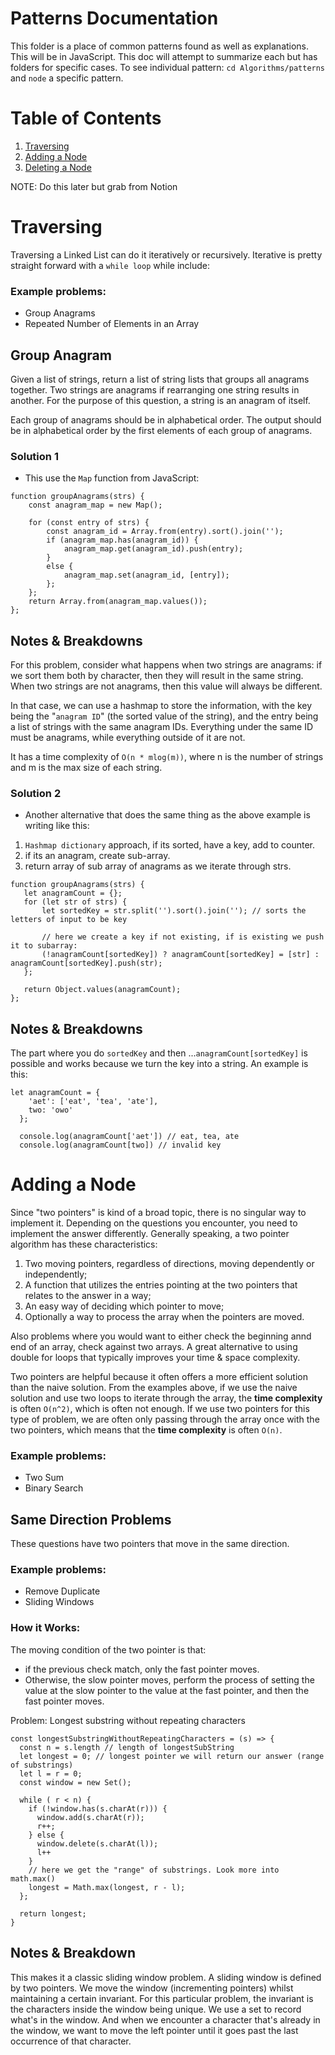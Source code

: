 # Patterns Documentation
This folder is a place of common patterns found as well as explanations. This will be in JavaScript.
This doc will attempt to summarize each but has folders for specific cases. To see individual pattern:
`cd Algorithms/patterns` and `node` a specific pattern.

# Table of Contents
1. [Traversing](#Traversing)
2. [Adding a Node](#addNode)
3. [Deleting a Node](#deleteNode)

NOTE: Do this later but grab from Notion

# Traversing <a id="Traversing"></a>
Traversing a Linked List can do it iteratively or recursively. Iterative is pretty straight forward with a `while loop` while
include:

### Example problems:
- Group Anagrams
- Repeated Number of Elements in an Array


## Group Anagram
Given a list of strings, return a list of string lists that groups all anagrams together. Two strings are anagrams if rearranging one string results in another. For the purpose of this question, a string is an anagram of itself.

Each group of anagrams should be in alphabetical order. The output should be in alphabetical order by the first elements of each group of anagrams.

### **Solution 1**
- This use the `Map` function from JavaScript:
``` 
function groupAnagrams(strs) {
    const anagram_map = new Map();

    for (const entry of strs) {
        const anagram_id = Array.from(entry).sort().join('');
        if (anagram_map.has(anagram_id)) {
            anagram_map.get(anagram_id).push(entry);
        }
        else {
            anagram_map.set(anagram_id, [entry]);
        };
    };
    return Array.from(anagram_map.values());
};
 ```
 ## Notes & Breakdowns
For this problem, consider what happens when two strings are anagrams: if we sort them both by character, then they will result in the same string. When two strings are not anagrams, then this value will always be different.

In that case, we can use a hashmap to store the information, with the key being the "`anagram ID`" (the sorted value of the string), and the entry being a list of strings with the same anagram IDs. Everything under the same ID must be anagrams, while everything outside of it are not.

It has a time complexity of `O(n * mlog(m))`, where n is the number of strings and m is the max size of each string.

### **Solution 2**
 - Another alternative that does the same thing as the above example is writing like this:
 1. `Hashmap dictionary` approach, if its sorted, have a key, add to counter.
 2. if its an anagram, create sub-array.
 3. return array of sub array of anagrams as we iterate through strs.

 ```
 function groupAnagrams(strs) {
    let anagramCount = {};
    for (let str of strs) {
        let sortedKey = str.split('').sort().join(''); // sorts the letters of input to be key

        // here we create a key if not existing, if is existing we push it to subarray:
        (!anagramCount[sortedKey]) ? anagramCount[sortedKey] = [str] : anagramCount[sortedKey].push(str);
    };

    return Object.values(anagramCount);
};
```
## Notes & Breakdowns
The part where you do `sortedKey` and then ...`anagramCount[sortedKey]` is possible and works because we turn the key into a string. 
An example is this:
```
let anagramCount = {
    'aet': ['eat', 'tea', 'ate'],
    two: 'owo'
  };
  
  console.log(anagramCount['aet']) // eat, tea, ate
  console.log(anagramCount[two]) // invalid key
  ```

# Adding a Node <a id="addNode"></a>

Since "two pointers" is kind of a broad topic, there is no singular way to implement it. Depending on the questions you encounter, you need to implement the answer differently. Generally speaking, a two pointer algorithm has these characteristics:

1. Two moving pointers, regardless of directions, moving dependently or independently;
2. A function that utilizes the entries pointing at the two pointers that relates to the answer in a way;
3. An easy way of deciding which pointer to move;
4. Optionally a way to process the array when the pointers are moved.

Also problems where you would want to either check the beginning annd end of an array, check against two arrays. A great
alternative to using double for loops that typically improves your time & space complexity.

Two pointers are helpful because it often offers a more efficient solution than the naive solution. From the examples above, if we use the naive solution and use two loops to iterate through the array, the **time complexity** is often `O(n^2)`, which is often not enough. If we use two pointers for this type of problem, we are often only passing through the array once with the two pointers, which means that the **time complexity** is often `O(n)`.

### Example problems:
- Two Sum
- Binary Search

## Same Direction Problems
These questions have two pointers that move in the same direction.

### Example problems:
- Remove Duplicate
- Sliding Windows

### How it Works:
The moving condition of the two pointer is that:
- if the previous check match, only the fast pointer moves.
- Otherwise, the slow pointer moves, perform the process of setting the value at the slow pointer to the value at the fast pointer, and then the fast pointer moves.

Problem: Longest substring without repeating characters
```
const longestSubstringWithoutRepeatingCharacters = (s) => {
  const n = s.length // length of longestSubString
  let longest = 0; // longest pointer we will return our answer (range of substrings)
  let l = r = 0; 
  const window = new Set();

  while ( r < n) {
    if (!window.has(s.charAt(r))) {
      window.add(s.charAt(r));
      r++;
    } else {
      window.delete(s.charAt(l));
      l++
    }
    // here we get the "range" of substrings. Look more into math.max()
    longest = Math.max(longest, r - l);
  };

  return longest;
}
```

## Notes & Breakdown
This makes it a classic sliding window problem. A sliding window is defined by two pointers. We move the window (incrementing pointers) whilst maintaining a certain invariant. For this particular problem, the invariant is the characters inside the window being unique. We use a set to record what's in the window. And when we encounter a character that's already in the window, we want to move the left pointer until it goes past the last occurrence of that character.


